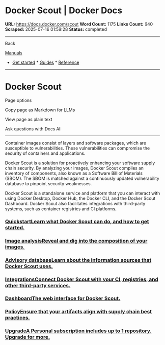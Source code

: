 # Docker Scout | Docker Docs

**URL:** https://docs.docker.com/scout
**Word Count:** 1175
**Links Count:** 640
**Scraped:** 2025-07-16 01:59:28
**Status:** completed

---

Back

[Manuals](https://docs.docker.com/manuals/)

  * [Get started](https://docs.docker.com/get-started/)   * [Guides](https://docs.docker.com/guides/)   * [Reference](https://docs.docker.com/reference/)

* * *

# Docker Scout

Page options

Copy page as Markdown for LLMs

View page as plain text

Ask questions with Docs AI

* * *

Container images consist of layers and software packages, which are susceptible to vulnerabilities. These vulnerabilities can compromise the security of containers and applications.

Docker Scout is a solution for proactively enhancing your software supply chain security. By analyzing your images, Docker Scout compiles an inventory of components, also known as a Software Bill of Materials \(SBOM\). The SBOM is matched against a continuously updated vulnerability database to pinpoint security weaknesses.

Docker Scout is a standalone service and platform that you can interact with using Docker Desktop, Docker Hub, the Docker CLI, and the Docker Scout Dashboard. Docker Scout also facilitates integrations with third-party systems, such as container registries and CI platforms.

### [QuickstartLearn what Docker Scout can do, and how to get started.](https://docs.docker.com/scout/quickstart/)

### [Image analysisReveal and dig into the composition of your images.](https://docs.docker.com/scout/image-analysis/)

### [Advisory databaseLearn about the information sources that Docker Scout uses.](https://docs.docker.com/scout/advisory-db-sources/)

### [IntegrationsConnect Docker Scout with your CI, registries, and other third-party services.](https://docs.docker.com/scout/integrations/)

### [DashboardThe web interface for Docker Scout.](https://docs.docker.com/scout/dashboard/)

### [PolicyEnsure that your artifacts align with supply chain best practices.](https://docs.docker.com/scout/policy/)

### [UpgradeA Personal subscription includes up to 1 repository. Upgrade for more.](https://docs.docker.com/subscription/change/)